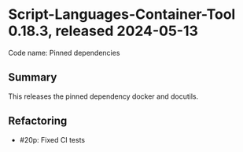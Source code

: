 # Script-Languages-Container-Tool 0.18.3, released 2024-05-13

Code name: Pinned dependencies

## Summary 

This releases the pinned dependency docker and docutils.

## Refactoring

- #20p: Fixed CI tests

